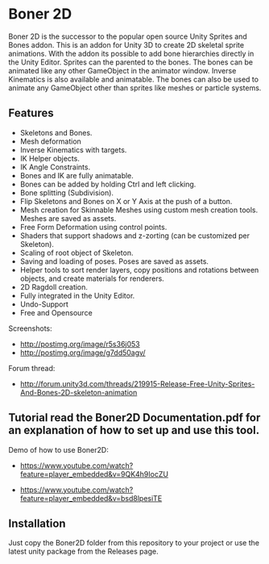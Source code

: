 Boner 2D
=======================

Boner 2D is the successor to the popular open source Unity Sprites and Bones addon.  This is an addon for Unity 3D to create 2D skeletal sprite animations. With the addon its possible to add bone hierarchies directly in the Unity Editor. Sprites can the parented to the bones. The bones can be animated like any other GameObject in the animator window. Inverse Kinematics is also available and animatable. The bones can also be used to animate any GameObject other than sprites like meshes or particle systems.

## Features

* Skeletons and Bones.
* Mesh deformation
* Inverse Kinematics with targets.
* IK Helper objects.
* IK Angle Constraints.
* Bones and IK are fully animatable.
* Bones can be added by holding Ctrl and left clicking.
* Bone splitting (Subdivision).
* Flip Skeletons and Bones on X or Y Axis at the push of a button.
* Mesh creation for Skinnable Meshes using custom mesh creation tools.  Meshes are saved as assets.
* Free Form Deformation using control points.
* Shaders that support shadows and z-zorting (can be customized per Skeleton).
* Scaling of root object of Skeleton.
* Saving and loading of poses. Poses are saved as assets.
* Helper tools to sort render layers, copy positions and rotations between objects, and create materials for renderers.
* 2D Ragdoll creation.
* Fully integrated in the Unity Editor.
* Undo-Support
* Free and Opensource


Screenshots: 
* http://postimg.org/image/r5s36j053
* http://postimg.org/image/g7dd50agv/

Forum thread:
* http://forum.unity3d.com/threads/219915-Release-Free-Unity-Sprites-And-Bones-2D-skeleton-animation


## Tutorial read the Boner2D Documentation.pdf for an explanation of how to set up and use this tool.

Demo of how to use Boner2D:

* https://www.youtube.com/watch?feature=player_embedded&v=9QK4h9IocZU

* https://www.youtube.com/watch?feature=player_embedded&v=bsd8lpesiTE


## Installation

Just copy the Boner2D folder from this repository to your project or use the latest unity package from the Releases page.
